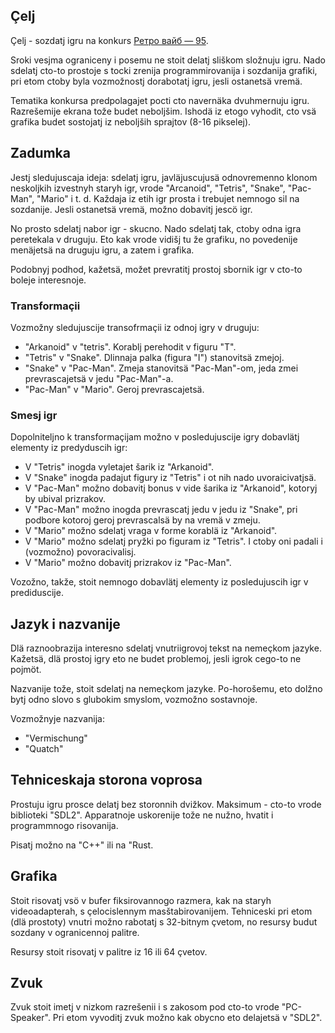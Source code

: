 ## Çelj

Çelj - sozdatj igru na konkurs [Ретро вайб — 95](https://gamedev.ru/projects/forum/?id=271231).

Sroki vesjma ograniceny i posemu ne stoit delatj sliškom složnuju igru.
Nado sdelatj cto-to prostoje s tocki zrenija programmirovanija i sozdanija grafiki, pri etom ctoby byla vozmožnostj dorabotatj igru, jesli ostanetsä vremä.

Tematika konkursa predpolagajet pocti cto navernäka dvuhmernuju igru.
Razrešemije ekrana tože budet neboljšim.
Ishodä iz etogo vyhodit, cto vsä grafika budet sostojatj iz neboljših sprajtov (8-16 pikselej).


## Zadumka

Jestj sledujuscaja ideja: sdelatj igru, javläjuscujusä odnovremenno klonom neskoljkih izvestnyh staryh igr, vrode "Arcanoid", "Tetris", "Snake", "Pac-Man", "Mario" i t. d.
Každaja iz etih igr prosta i trebujet nemnogo sil na sozdanije.
Jesli ostanetsä vremä, možno dobavitj jescö igr.

No prosto sdelatj nabor igr - skucno.
Nado sdelatj tak, ctoby odna igra peretekala v druguju.
Eto kak vrode vidišj tu že grafiku, no povedenije menäjetsä na druguju igru, a zatem i grafika.

Podobnyj podhod, kažetsä, možet prevratitj prostoj sbornik igr v cto-to boleje interesnoje.


### Transformaçii

Vozmožny sledujuscije transofrmaçii iz odnoj igry v druguju:
* "Arkanoid" v "tetris". Korablj perehodit v figuru "T".
* "Tetris" v "Snake". Dlinnaja palka (figura "I") stanovitsä zmejoj.
* "Snake" v "Pac-Man". Zmeja stanovitsä "Pac-Man"-om, jeda zmei prevrascajetsä v jedu "Pac-Man"-a.
* "Pac-Man" v "Mario". Geroj prevrascajetsä.


### Smesj igr

Dopolniteljno k transformaçijam možno v posledujuscije igry dobavlätj elementy iz predyduscih igr:

* V "Tetris" inogda vyletajet šarik iz "Arkanoid".
* V "Snake" inogda padajut figury iz "Tetris" i ot nih nado uvoraicivatjsä.
* V "Pac-Man" možno dobavitj bonus v vide šarika iz "Arkanoid", kotoryj by ubival prizrakov.
* V "Pac-Man" možno inogda prevrascatj jedu v jedu iz "Snake", pri podbore kotoroj geroj prevrascalsä by na vremä v zmeju.
* V "Mario" možno sdelatj vraga v forme korablä iz "Arkanoid".
* V "Mario" možno sdelatj pryžki po figuram iz "Tetris". I ctoby oni padali i (vozmožno) povoracivalisj.
* V "Mario" možno dobavitj prizrakov iz "Pac-Man".

Vozožno, takže, stoit nemnogo dobavlätj elementy iz posledujuscih igr v prediduscije.


## Jazyk i nazvanije

Dlä raznoobrazija interesno sdelatj vnutriigrovoj tekst na nemeçkom jazyke.
Kažetsä, dlä prostoj igry eto ne budet problemoj, jesli igrok cego-to ne pojmöt.

Nazvanije tože, stoit sdelatj na nemeçkom jazyke.
Po-horošemu, eto dolžno bytj odno slovo s glubokim smyslom, vozmožno sostavnoje.

Vozmožnyje nazvanija:

* "Vermischung"
* "Quatch"


## Tehniceskaja storona voprosa

Prostuju igru prosce delatj bez storonnih dvižkov.
Maksimum - cto-to vrode biblioteki "SDL2".
Apparatnoje uskorenije tože ne nužno, hvatit i programmnogo risovanija.

Pisatj možno na "C++" ili na "Rust.


## Grafika

Stoit risovatj vsö v bufer fiksirovannogo razmera, kak na staryh videoadapterah, s çelocislennym masštabirovanijem.
Tehniceski pri etom (dlä prostoty) vnutri možno rabotatj s 32-bitnym çvetom, no resursy budut sozdany v ogranicennoj palitre.

Resursy stoit risovatj v palitre iz 16 ili 64 çvetov.


## Zvuk

Zvuk stoit imetj v nizkom razrešenii i s zakosom pod cto-to vrode "PC-Speaker".
Pri etom vyvoditj zvuk možno kak obycno eto delajetsä v "SDL2".
